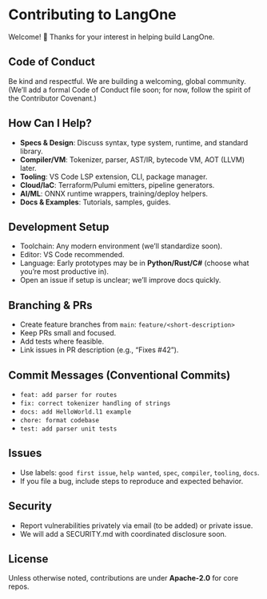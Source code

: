 # Contributing to LangOne

Welcome! 🎉 Thanks for your interest in helping build LangOne.

## Code of Conduct
Be kind and respectful. We are building a welcoming, global community.  
(We’ll add a formal Code of Conduct file soon; for now, follow the spirit of the Contributor Covenant.)

## How Can I Help?
- **Specs & Design**: Discuss syntax, type system, runtime, and standard library.
- **Compiler/VM**: Tokenizer, parser, AST/IR, bytecode VM, AOT (LLVM) later.
- **Tooling**: VS Code LSP extension, CLI, package manager.
- **Cloud/IaC**: Terraform/Pulumi emitters, pipeline generators.
- **AI/ML**: ONNX runtime wrappers, training/deploy helpers.
- **Docs & Examples**: Tutorials, samples, guides.

## Development Setup
- Toolchain: Any modern environment (we’ll standardize soon).
- Editor: VS Code recommended.
- Language: Early prototypes may be in **Python/Rust/C#** (choose what you’re most productive in).
- Open an issue if setup is unclear; we’ll improve docs quickly.

## Branching & PRs
- Create feature branches from `main`: `feature/<short-description>`
- Keep PRs small and focused.
- Add tests where feasible.
- Link issues in PR description (e.g., “Fixes #42”).

## Commit Messages (Conventional Commits)
- `feat: add parser for routes`
- `fix: correct tokenizer handling of strings`
- `docs: add HelloWorld.l1 example`
- `chore: format codebase`
- `test: add parser unit tests`

## Issues
- Use labels: `good first issue`, `help wanted`, `spec`, `compiler`, `tooling`, `docs`.
- If you file a bug, include steps to reproduce and expected behavior.

## Security
- Report vulnerabilities privately via email (to be added) or private issue.
- We will add a SECURITY.md with coordinated disclosure soon.

## License
Unless otherwise noted, contributions are under **Apache‑2.0** for core repos.
